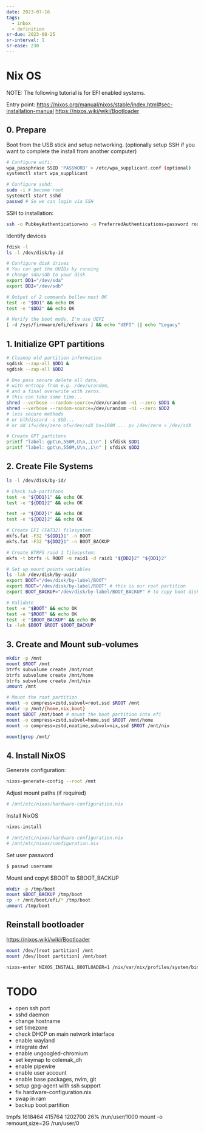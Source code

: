 ```yaml
---
date: 2023-07-16
tags:
  - inbox
  - definition
sr-due: 2023-08-25
sr-interval: 1
sr-ease: 230
---
```


# Nix OS

NOTE: The following tutorial is for EFI enabled systems.

Entry point:
https://nixos.org/manual/nixos/stable/index.html#sec-installation-manual
https://nixos.wiki/wiki/Bootloader

## 0. Prepare

Boot from the USB stick and setup networking. (optionally setup SSH if you want
to complete the install from another computer)
```sh
# Configure wifi:
wpa_passphrase SSID 'PASSWORD' > /etc/wpa_supplicant.conf (optional)
systemctl start wpa_supplicant

# Configure sshd:
sudo -i # become root
systemctl start sshd
passwd # So we can login via SSH
```

SSH to installation:
```bash
ssh -o PubkeyAuthentication=no -o PreferredAuthentications=password root@192.168.122.86
```

Identify devices
```sh
fdisk -l
ls -l /dev/disk/by-id

# Configure disk drives
# You can get the UUIDs by running
# change sda/sdb to your disk
export DD1="/dev/sda"
export DD2="/dev/sdb"

# Output of 2 commands bellow must OK
test -e "$DD1" && echo OK
test -e "$DD2" && echo OK

# Verify the boot mode, I'm use UEFI
[ -d /sys/firmware/efi/efivars ] && echo "UEFI" || echo "Legacy"
```

## 1. Initialize GPT partitions

```sh
# Cleanup old partition information
sgdisk --zap-all $DD1 &
sgdisk --zap-all $DD2

# One pass secure delete all data,
# with entropy from e.g. /dev/urandom,
# and a final overwrite with zeros.
# this can take some time...
shred --verbose --random-source=/dev/urandom -n1 --zero $DD1 &
shred --verbose --random-source=/dev/urandom -n1 --zero $DD2
# less secure methods
# or blkdiscard -s $DD...
# or dd if=/dev/zero of=/dev/sdX bs=100M ... pv /dev/zero > /dev/sdX

# Create GPT partitons
printf "label: gpt\n,550M,U\n,,L\n" | sfdisk $DD1
printf "label: gpt\n,550M,U\n,,L\n" | sfdisk $DD2
```

## 2. Create File Systems

```sh
ls -l /dev/disk/by-id/

# Check sub-partitons
test -e "${DD1}1" && echo OK
test -e "${DD1}2" && echo OK

test -e "${DD2}1" && echo OK
test -e "${DD2}2" && echo OK

# Create EFI (FAT32) filesystem:
mkfs.fat -F32 "${DD1}1" -n BOOT
mkfs.fat -F32 "${DD2}1" -n BOOT_BACKUP

# Create BTRFS raid 1 filesystem:
mkfs -t btrfs -L ROOT -m raid1 -d raid1 "${DD2}2" "${DD1}2"

# Set up mount points variables
ls -lah /dev/disk/by-uuid/
export BOOT="/dev/disk/by-label/BOOT"
export ROOT="/dev/disk/by-label/ROOT" # this is our root partition
export BOOT_BACKUP="/dev/disk/by-label/BOOT_BACKUP" # to copy boot disk

# Validate
test -e "$BOOT" && echo OK
test -e "$ROOT" && echo OK
test -e "$BOOT_BACKUP" && echo OK
ls -lah $BOOT $ROOT $BOOT_BACKUP
```

## 3. Create and Mount sub-volumes

```sh
mkdir -p /mnt
mount $ROOT /mnt
btrfs subvolume create /mnt/root
btrfs subvolume create /mnt/home
btrfs subvolume create /mnt/nix
umount /mnt

# Mount the root partition
mount -o compress=zstd,subvol=root,ssd $ROOT /mnt
mkdir -p /mnt/{home,nix,boot}
mount $BOOT /mnt/boot # mount the boot partition into efi
mount -o compress=zstd,subvol=home,ssd $ROOT /mnt/home
mount -o compress=zstd,noatime,subvol=nix,ssd $ROOT /mnt/nix

mount|grep /mnt/
```


## 4. Install NixOS

Generate configuration:
```sh
nixos-generate-config --root /mnt
```

Adjust mount paths (if required)
```sh
# /mnt/etc/nixos/hardware-configuration.nix
```


Install NixOS
```sh
nixos-install
```

```sh
# /mnt/etc/nixos/hardware-configuration.nix
# /mnt/etc/nixos/configuration.nix
```

Set user password
```sh
$ passwd username
```

Mount and copyt $BOOT to $BOOT_BACKUP
```sh
mkdir -p /tmp/boot
mount $BOOT_BACKUP /tmp/boot
cp -r /mnt/boot/efi/* /tmp/boot
umount /tmp/boot
```

## Reinstall bootloader
https://nixos.wiki/wiki/Bootloader

```sh
mount /dev/[root partition] /mnt
mount /dev/[boot partition] /mnt/boot

nixos-enter NIXOS_INSTALL_BOOTLOADER=1 /nix/var/nix/profiles/system/bin/switch-to-configuration boot
```

# TODO

- open ssh port
- sshd daemon
- change hostname
- set timezone
- check DHCP on main network interface
- enable wayland
- integrate dwl
- enable ungoogled-chromium
- set keymap to colemak_dh
- enable pipewire
- enable user account
- enable base packages, nvim, git
- setup gpg-agent with ssh support
- fix hardware-configuration.nix
- swap in ram
- backup boot partition


tmpfs 1618464 415764 1202700 26% /run/user/1000
mount -o remount,size=2G /run/user/0
